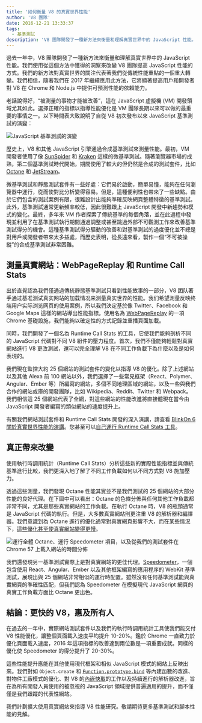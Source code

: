 ```yaml
---
title: '如何衡量 V8 的真實世界性能'
author: 'V8 團隊'
date: 2016-12-21 13:33:37
tags:
  - 基準測試
description: 'V8 團隊開發了一種新方法來衡量和理解真實世界中的 JavaScript 性能。'
---
```

過去一年中，V8 團隊開發了一種新方法來衡量和理解真實世界中的 JavaScript 性能。我們使用從這個方法中獲得的洞察來改變 V8 團隊提高 JavaScript 性能的方式。我們的新方法對真實世界的關注代表著我們從傳統性能重點的一個重大轉變。我們相信，隨著我們在 2017 年繼續應用此方法，它將顯著提高用戶和開發者對 V8 在 Chrome 和 Node.js 中提供可預測性能的依賴能力。

<!--truncate-->
老話說得好，“被測量的事物才能被改善”，這在 JavaScript 虛擬機 (VM) 開發領域尤其如此。選擇正確的指標以指導性能優化是 VM 團隊長期以來可以做的最重要的事情之一。以下時間表大致說明了自從 V8 初次發布以來 JavaScript 基準測試的演變：

![JavaScript 基準測試的演變](/_img/real-world-performance/evolution.png)

歷史上，V8 和其他 JavaScript 引擎通過合成基準測試來測量性能。最初，VM 開發者使用了像 [SunSpider](https://webkit.org/perf/sunspider/sunspider.html) 和 [Kraken](http://krakenbenchmark.mozilla.org/) 這樣的微基準測試。隨著瀏覽器市場的成熟，第二個基準測試時代開始，期間使用了較大的但仍然是合成的測試套件，比如 [Octane](http://chromium.github.io/octane/) 和 [JetStream](http://browserbench.org/JetStream/)。

微基準測試和靜態測試套件有一些好處：它們易於啟動，簡單易懂，能夠在任何瀏覽器中運行，從而使對比分析變得容易。但是，這種便利性也帶來了一些缺點。由於它們包含的測試案例有限，很難設計出能夠準確反映網頁整體特徵的基準測試。此外，基準測試通常更新頻率較低，因此很難跟上 JavaScript 開發中新趨勢和模式的變化。最終，多年來 VM 作者探索了傳統基準的每個角落，並在此過程中發現並利用了在基準測試執行期間通過調整或甚至跳過外部不可觀測工作來改善基準測試得分的機會。這種基準測試得分驅動的改善和對基準測試的過度優化並不總是對用戶或開發者帶來太多益處，而歷史表明，從長遠來看，製作一個“不可被操縱”的合成基準測試非常困難。

## 測量真實網站：WebPageReplay 和 Runtime Call Stats

出於直覺認為我們僅通過傳統靜態基準測試只看到性能故事的一部分，V8 团队著手通过基准测试真实网站的加载情况来测量真实世界的性能。我们希望測量反映终端用户实际浏览网页的使用案例，所以我們決定基於像 Twitter、Facebook 和 Google Maps 這樣的網站導出性能指標。使用名為 [WebPageReplay](https://github.com/chromium/web-page-replay) 的一項 Chrome 基礎設施，我們能夠以確定性的方式記錄並重播頁面加載。

同時，我們開發了一個名為 Runtime Call Stats 的工具，它使我們能夠剖析不同的 JavaScript 代碼對不同 V8 組件的壓力程度。首次，我們不僅能夠輕鬆對真實網站進行 V8 更改測試，還可以完全理解 V8 在不同工作負載下為什麼以及是如何表現的。

我們現在監控大約 25 個網站的測試套件的變化以指導 V8 的優化。除了上述網站以及其他 Alexa 前 100 網站以外，我們選擇了一些常見框架（React、Polymer、Angular、Ember 等）所編寫的網站，多個不同地理區域的網站，以及一些與我們合作的網站或庫的開發團隊，比如 Wikipedia、Reddit、Twitter 和 Webpack。我們相信這 25 個網站代表了全網，對這些網站的性能改進將直接體現在當今由 JavaScript 開發者編寫的類似網站的速度提升上。

有關我們網站測試套件和 Runtime Call Stats 開發的深入演講，請查看 [BlinkOn 6 關於真實世界性能的演講](https://www.youtube.com/watch?v=xCx4uC7mn6Y)。您甚至可以[自己運行 Runtime Call Stats 工具](/docs/rcs)。

## 真正帶來改變

使用執行時調用統計（Runtime Call Stats）分析這些新的實際性能指標並與傳統基準進行比較，我們更深入地了解了不同工作負載如何以不同方式對 V8 施加壓力。

透過這些測量，我們發現 Octane 性能其實並不是我們測試的 25 個網站的大部分性能的良好代理。在下圖中可以看出：Octane 的色條分佈與任何其他工作負載都非常不同，尤其是那些真實網站的工作負載。在執行 Octane 時，V8 的瓶頸通常是 JavaScript 代碼的執行。但是，大多數真實網站則更注重 V8 的解析器和編譯器。我們意識到為 Octane 進行的優化通常對真實網頁影響不大，而在某些情況下，[這些優化甚至使真實網站變得更慢](https://benediktmeurer.de/2016/12/16/the-truth-about-traditional-javascript-benchmarks/#a-closer-look-at-octane)。

![運行全體 Octane、運行 Speedometer 項目，以及從我們的測試套件在 Chrome 57 上載入網站的時間分佈](/_img/real-world-performance/startup-distribution.png)

我們還發現另一基準測試實際上是對真實網站的更佳代理。[Speedometer](http://browserbench.org/Speedometer/)，一個包含使用 React、Angular、Ember 以及其他框架編寫的應用程序的 WebKit 基準測試，展現出與 25 個網站非常相似的運行時配置。雖然沒有任何基準測試能與真實網頁的準確性匹配，但我們認為 Speedometer 在模擬現代 JavaScript 網頁的真實工作負載方面比 Octane 更出色。

## 結論：更快的 V8，惠及所有人

在過去的一年中，實際網站測試套件以及我們的執行時調用統計工具使我們能交付 V8 性能優化，讓整個頁面載入速度平均提升 10-20%。鑑於 Chrome 一直致力於優化頁面載入速度，2016 年這項指標的改善達到兩位數是一項重要成就。同樣的優化使 Speedometer 的得分提升了 20-30%。

這些性能提升應能在其他使用現代框架和相似 JavaScript 模式的網站上反映出來。我們對如 `Object.create` 和 [`Function.prototype.bind`](https://benediktmeurer.de/2015/12/25/a-new-approach-to-function-prototype-bind/) 等內建函數的改進、對物件工廠模式的優化、對 V8 的[內嵌快取](https://en.wikipedia.org/wiki/Inline_caching)的工作以及持續進行的解析器改進，旨在為所有開發人員使用的被忽視的 JavaScript 領域提供普遍適用的提升，而不僅僅是我們跟蹤的代表性網站。

我們計劃擴大使用真實網站來指導 V8 性能研究。敬請期待更多基準測試和腳本性能的見解。
